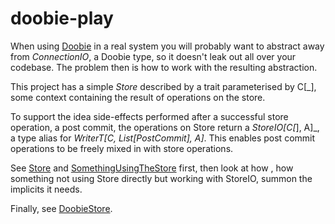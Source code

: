 # doobie-play

When using [Doobie](https://github.com/tpolecat/doobie) in a real system you will probably want to
abstract away from _ConnectionIO_, a Doobie type, so it
doesn't leak out all over your codebase. The problem then is how to work with the resulting abstraction.

This project has a simple _Store_ described by a trait
parameterised by C[_], some context containing the result
of operations on the store.

To support the idea side-effects performed after a
successful store operation, a post commit, the operations
on Store return a _StoreIO[C[_], A]_, a type alias for
 _WriterT[C, List[PostCommit], A]_. This enables post commit
operations to be freely mixed in with store operations. 

See [Store](src/main/scala/org/channing/Store.scala) and 
[SomethingUsingTheStore](src/main/scala/org/channing/SomethingUsingTheStore.scala) first, then 
look at how [](src/main/scala/org/channing/Service.scala), how something not using Store directly
but working with StoreIO, summon the implicits it needs.
 
Finally, see [DoobieStore](src/main/scala/org/channing/DoobieStore.scala).
